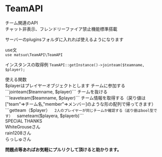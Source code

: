 # TeamAPI
チーム関連のAPI  
チャット非表示、フレンドリーファイア禁止機能標準搭載

サーバーのpluginsフォルダに入れれば使えるようになります

use文  
```use matsuo\TeamAPI\TeamAPI```

インスタンスの取得例
```TeamAPI::getInstance()->jointeam($teamname, $player);```

使える関数  
$playerはプレイヤーオブジェクトとします  
チームに参加する  
```jointeam($teamname, $player)```  
チームを抜ける  
```leaveteam($teamname, $player)```  
チーム情報を取得する（戻り値は["team"=>チーム名,"member"=>メンバー]のような形の配列で帰ってきます）  
```getteam（$player）```  
2人のプレイヤーが同じチームか確認する（返り値はbool型です）  
```sameteam($playera, $playerb)```  
SPECIAL THANKS  
WhiteGrouseさん  
rain1208さん  
らっしゅさん  


**問題点等あればお気軽にプルリクして頂けると助かります。**
